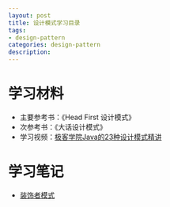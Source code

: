 ```yaml
---
layout: post
title: 设计模式学习目录
tags:
- design-pattern
categories: design-pattern
description:
---
```

# 学习材料
* 主要参考书：《Head First 设计模式》
* 次参考书：《大话设计模式》
* 学习视频：[极客学院Java的23种设计模式精讲](https://www.bilibili.com/video/av29988660/)

# 学习笔记
* [装饰者模式](/design-pattern/2019/01/26/3decorator)
